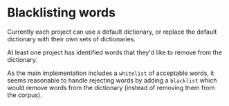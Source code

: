 # Blacklisting words

Currently each project can use a default dictionary, or replace the default dictionary with their own sets of dictionaries.

At least one project has identified words that they'd like to remove from the dictionary.

As the main implementation includes a `whitelist` of acceptable words, it seems reasonable to handle rejecting words by adding a `blacklist` which would remove words from the dictionary (instead of removing them from the corpus).